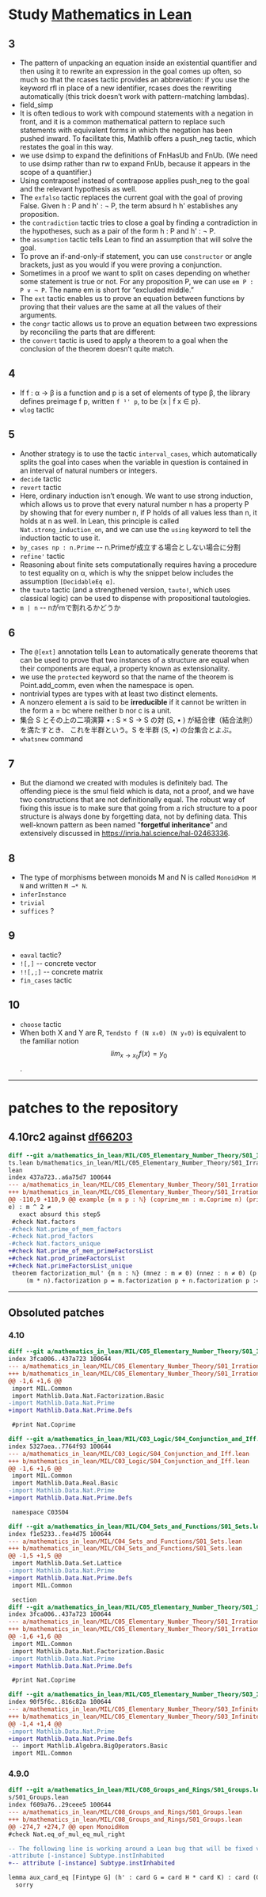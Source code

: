 # Study [Mathematics in Lean](https://github.com/leanprover-community/mathematics_in_lean)
## 3

- The pattern of unpacking an equation inside an existential quantifier and then using it to rewrite an expression in the goal comes up often, so much so that the rcases tactic provides an abbreviation: if you use the keyword rfl in place of a new identifier, rcases does the rewriting automatically (this trick doesn’t work with pattern-matching lambdas).
- field_simp
- It is often tedious to work with compound statements with a negation in front, and it is a common mathematical pattern to replace such statements with equivalent forms in which the negation has been pushed inward. To facilitate this, Mathlib offers a push_neg tactic, which restates the goal in this way.
- we use dsimp to expand the definitions of FnHasUb and FnUb. (We need to use dsimp rather
than rw to expand FnUb, because it appears in the scope of a quantifier.)
- Using contrapose! instead of contrapose applies push_neg to the goal and the relevant hypothesis as well.
- The `exfalso` tactic replaces the current goal with the goal of proving False. Given h : P and h' : ¬ P, the term absurd h h' establishes any proposition.
- the `contradiction` tactic tries to close a goal by finding a contradiction in the hypotheses, such as a pair of the form h : P and h' : ¬ P.
- the `assumption` tactic tells Lean to find an assumption that will solve the goal.
- To prove an if-and-only-if statement, you can use `constructor` or angle brackets, just as you would if you were proving a conjunction.
- Sometimes in a proof we want to split on cases depending on whether some statement is true or not. For any proposition P, we can use `em P : P ∨ ¬ P`. The name em is short for “excluded middle.”
- The `ext` tactic enables us to prove an equation between functions by proving that their values are the same at all the values of their arguments.
- the `congr` tactic allows us to prove an equation between two expressions by reconciling the parts that are different:
- the `convert` tactic is used to apply a theorem to a goal when the conclusion of the theorem doesn’t quite match.

## 4
- If f : α → β is a function and p is a set of elements of type β, the library defines preimage f p, written `f ¹' p`, to be {x | f x ∈ p}.
- `wlog` tactic

## 5
- Another strategy is to use the tactic `interval_cases`, which automatically splits the goal into cases when the variable in question is contained in an interval of natural numbers or integers.
- `decide` tactic
- `revert` tactic
- Here, ordinary induction isn’t enough. We want to use strong induction, which allows us to prove that every natural number n has a property P by showing that for every number n, if P holds of all values less than n, it holds at n as well. In Lean, this principle is called `Nat.strong_induction_on`, and we can use the `using` keyword to tell the induction tactic to use it.
- `by_cases np : n.Prime` -- n.Primeが成立する場合としない場合に分割
- `refine'` tactic
- Reasoning about finite sets computationally requires having a procedure to test equality
on α, which is why the snippet below includes the assumption `[DecidableEq α]`.
- the `tauto` tactic (and a strengthened version, `tauto!`, which uses classical logic) can be
used to dispense with propositional tautologies.
- `m | n` -- nがmで割れるかどうか

## 6
- The `@[ext]` annotation tells Lean to automatically generate theorems that can be used
    to prove that two instances of a structure are equal when their components are equal,
    a property known as extensionality.
- we use the `protected` keyword so that the name of the theorem is Point.add_comm,
    even when the namespace is open.
- nontrivial types are types with at least two distinct elements.
- A nonzero element a is said to be **irreducible** if it cannot be written in the
    form a = bc where neither b nor c is a unit.
- 集合 S とその上の二項演算 • : S × S → S の対 (S, • ) が結合律（結合法則）を満たすとき、
    これを半群という。S を半群 (S, •) の台集合とよぶ。
- `whatsnew` command

## 7
- But the diamond we created with modules is definitely bad. The offending piece is the
    smul field which is data, not a proof, and we have two constructions that are not
    definitionally equal. The robust way of fixing this issue is to make sure that going
    from a rich structure to a poor structure is always done by forgetting data, not by
    defining data. This well-known pattern as been named "**forgetful inheritance**” and
    extensively discussed in https://inria.hal.science/hal-02463336.

## 8
- The type of morphisms between monoids M and N is called `MonoidHom M N` and written `M →* N`.
- `inferInstance`
- `trivial`
- `suffices` ?

## 9
- `eaval` tactic?
- `![,]` -- concrete vector
- `!![,;]` -- concrete matrix
- `fin_cases` tactic

## 10
- `choose` tactic
- When both X and Y are R, `Tendsto f (N x₀0) (N y₀0)` is equivalent to the
familiar notion $$lim_{x→x_0} f(x) = y_0$$.


---
# patches to the repository

## 4.10rc2 against [df66203](https://github.com/leanprover-community/mathematics_in_lean/commit/df662034d2d23aa6aaf61dfd9ef53f7a852096cf)

```diff
diff --git a/mathematics_in_lean/MIL/C05_Elementary_Number_Theory/S01_Irrational_Roo
ts.lean b/mathematics_in_lean/MIL/C05_Elementary_Number_Theory/S01_Irrational_Roots.
lean
index 437a723..a6a75d7 100644
--- a/mathematics_in_lean/MIL/C05_Elementary_Number_Theory/S01_Irrational_Roots.lean
+++ b/mathematics_in_lean/MIL/C05_Elementary_Number_Theory/S01_Irrational_Roots.lean
@@ -110,9 +110,9 @@ example {m n p : ℕ} (coprime_mn : m.Coprime n) (prime_p : p.Prim
e) : m ^ 2 ≠
   exact absurd this step5
 #check Nat.factors
-#check Nat.prime_of_mem_factors
-#check Nat.prod_factors
-#check Nat.factors_unique
+#check Nat.prime_of_mem_primeFactorsList
+#check Nat.prod_primeFactorsList
+#check Nat.primeFactorsList_unique
 theorem factorization_mul' {m n : ℕ} (mnez : m ≠ 0) (nnez : n ≠ 0) (p : ℕ) :
     (m * n).factorization p = m.factorization p + n.factorization p := by
```
-------

## Obsoluted patches

### 4.10
```diff
diff --git a/mathematics_in_lean/MIL/C05_Elementary_Number_Theory/S01_Irrational_Roots.lean b/mathematics_in_lean/MIL/C05_Elementary_Number_Theory/S01_Irrational_Roots.lean
index 3fca006..437a723 100644
--- a/mathematics_in_lean/MIL/C05_Elementary_Number_Theory/S01_Irrational_Roots.lean
+++ b/mathematics_in_lean/MIL/C05_Elementary_Number_Theory/S01_Irrational_Roots.lean
@@ -1,6 +1,6 @@
 import MIL.Common
 import Mathlib.Data.Nat.Factorization.Basic
-import Mathlib.Data.Nat.Prime
+import Mathlib.Data.Nat.Prime.Defs

 #print Nat.Coprime

diff --git a/mathematics_in_lean/MIL/C03_Logic/S04_Conjunction_and_Iff.lean b/mathematics_in_lean/MIL/C03_Logic/S04_Conjunction_and_Iff.lean
index 5327aea..7764f93 100644
--- a/mathematics_in_lean/MIL/C03_Logic/S04_Conjunction_and_Iff.lean
+++ b/mathematics_in_lean/MIL/C03_Logic/S04_Conjunction_and_Iff.lean
@@ -1,6 +1,6 @@
 import MIL.Common
 import Mathlib.Data.Real.Basic
-import Mathlib.Data.Nat.Prime
+import Mathlib.Data.Nat.Prime.Defs

 namespace C03S04

diff --git a/mathematics_in_lean/MIL/C04_Sets_and_Functions/S01_Sets.lean b/mathematics_in_lean/MIL/C04_Sets_and_Functions/S01_Sets.lean
index f1e5233..fea4d75 100644
--- a/mathematics_in_lean/MIL/C04_Sets_and_Functions/S01_Sets.lean
+++ b/mathematics_in_lean/MIL/C04_Sets_and_Functions/S01_Sets.lean
@@ -1,5 +1,5 @@
 import Mathlib.Data.Set.Lattice
-import Mathlib.Data.Nat.Prime
+import Mathlib.Data.Nat.Prime.Defs
 import MIL.Common

 section
diff --git a/mathematics_in_lean/MIL/C05_Elementary_Number_Theory/S01_Irrational_Roots.lean b/mathematics_in_lean/MIL/C05_Elementary_Number_Theory/S01_Irrational_Roots.lean
index 3fca006..437a723 100644
--- a/mathematics_in_lean/MIL/C05_Elementary_Number_Theory/S01_Irrational_Roots.lean
+++ b/mathematics_in_lean/MIL/C05_Elementary_Number_Theory/S01_Irrational_Roots.lean
@@ -1,6 +1,6 @@
 import MIL.Common
 import Mathlib.Data.Nat.Factorization.Basic
-import Mathlib.Data.Nat.Prime
+import Mathlib.Data.Nat.Prime.Defs

 #print Nat.Coprime

diff --git a/mathematics_in_lean/MIL/C05_Elementary_Number_Theory/S03_Infinitely_Many_Primes.lean b/mathematics_in_lean/MIL/C05_Elementary_Number_Theory/S03_Infinitely_Many_Primes.lean
index 90f5f6c..816c82a 100644
--- a/mathematics_in_lean/MIL/C05_Elementary_Number_Theory/S03_Infinitely_Many_Primes.lean
+++ b/mathematics_in_lean/MIL/C05_Elementary_Number_Theory/S03_Infinitely_Many_Primes.lean
@@ -1,4 +1,4 @@
-import Mathlib.Data.Nat.Prime
+import Mathlib.Data.Nat.Prime.Defs
 -- import Mathlib.Algebra.BigOperators.Basic
 import MIL.Common
 ```

 ### 4.9.0

 ```diff
 diff --git a/mathematics_in_lean/MIL/C08_Groups_and_Rings/S01_Groups.lean b/mathematics_in_lean/MIL/C08_Groups_and_Ring
s/S01_Groups.lean
index f609a76..29ceee5 100644
--- a/mathematics_in_lean/MIL/C08_Groups_and_Rings/S01_Groups.lean
+++ b/mathematics_in_lean/MIL/C08_Groups_and_Rings/S01_Groups.lean
@@ -274,7 +274,7 @@ open MonoidHom
 #check Nat.eq_of_mul_eq_mul_right

 -- The following line is working around a Lean bug that will be fixed very soon.
-attribute [-instance] Subtype.instInhabited
+-- attribute [-instance] Subtype.instInhabited

 lemma aux_card_eq [Fintype G] (h' : card G = card H * card K) : card (G ⧸ H) = card K := by
   sorry
```
